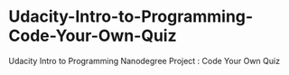 # Udacity-Intro-to-Programming-Code-Your-Own-Quiz
Udacity Intro to Programming Nanodegree Project : Code Your Own Quiz
